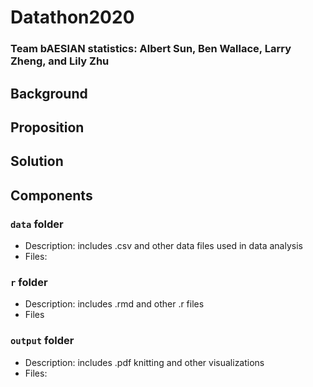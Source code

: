 # Datathon2020

### Team bAESIAN statistics: Albert Sun, Ben Wallace, Larry Zheng, and Lily Zhu 

## Background

## Proposition

## Solution

## Components
### `data` **folder**
  - Description: includes .csv and other data files used in data analysis
  - Files:
### `r` **folder**
  - Description: includes .rmd and other .r files
  - Files
### `output` **folder**
  - Description: includes .pdf knitting and other visualizations
  - Files:
  
